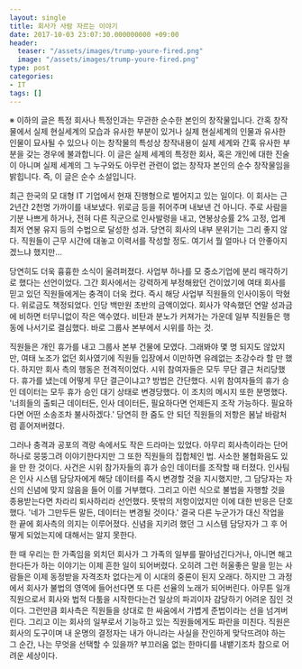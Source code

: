 ```yaml
---
layout: single
title: 회사가 사람 자르는 이야기
date: 2017-10-03 23:07:30.000000000 +09:00
header:
  teaser: "/assets/images/trump-youre-fired.png"
  image: "/assets/images/trump-youre-fired.png"
type: post
categories:
- IT
tags: []
---
```

※ 이하의 글은 특정 회사나 특정인과는 무관한 순수한 본인의 창작물입니다. 간혹 창작물에서 실제 현실세계의 모습과 유사한 부분이 있거나 실제 현실세계의 인물과 유사한 인물이 묘사될 수 있으나 이는 창작물의 특성상 창작내용이 실제 세계와 간혹 유사한 부분을 갖는 경우에 불과합니다. 이 글은 실제 세계의 특정한 회사, 혹은 개인에 대한 진술이 아니며 실제 세계의 그 누구와도 아무런 관련이 없는 창작자 본인의 순수 창작물임을 밝힙니다.  즉, 이 글은 순수 소설입니다.

최근 한국의 모 대형 IT 기업에서 현재 진행형으로 벌어지고 있는 일이다. 이 회사는 근 2년간 2천명 가까이를 내보냈다. 위로금 등을 쥐어주며 내보낸 건 아니다. 주로 사람을 기분 나쁘게 하거나, 전혀 다른 직군으로 인사발령을 내고, 연봉상승률 2% 고정, 업계 최저 연봉 유지 등의 수법으로 달성한 성과. 당연히 회사의 내부 분위기는 그리 좋지 않다. 직원들이 근무 시간에 대놓고 이력서를 작성할 정도. 여기서 뭘 얼마나 더 안좋아지겠느냐 했지만...

당연히도 더욱 흉흉한 소식이 울려퍼졌다. 사업부 하나를 모 중소기업에 분리 매각하기로 했다는 선언이었다. 그간 회사에서는 강력하게 부정해왔던 건이었기에 여태 회사를 믿고 있던 직원들에게는 충격이 더욱 컸다. 즉시 해당 사업부 직원들의 인사이동이 막혔다. 위로금도 책정되었다. 인당 백만원 초반의 금액이었다. 회사가 약속했던 연말 성과금에 비하면 터무니없이 작은 액수였다. 비탄과 분노가 커져가는 가운데 일부 직원들은 행동에 나서기로 결심했다. 바로 그룹사 본부에서 시위를 하는 것.

직원들은 개인 휴가를 내고 그룹사 본부 건물에 모였다. 그래봐야 몇 명 되지도 않았지만, 여태 노조가 없던 회사였기에 직원들 입장에서 이만하면 유례없는 초강수라 할 만 했다. 하지만 회사 측의 행동은 전격적이었다. 시위 참여자들은 모두 무단 결근 처리당했다. 휴가를 냈는데 어떻게 무단 결근이냐고? 방법은 간단했다. 시위 참여자들의 휴가 승인 데이터는 모두 휴가 승인 대기 상태로 변경당했다. 이 조치의 메시지 또한 분명했다. '너희들의 출퇴근 데이터든, 인사 데이터든, 필요하다면 언제든지 조작 가능하다. 필요하다면 어떤 소송조차 불사하겠다.' 당연히 한 줌도 안 되던 직원들의 저항은 봄날 바람처럼 흩어져버렸다.

그러나 충격과 공포의 격랑 속에서도 작은 드라마는 있었다. 아무리 회사측이라는 단어 하나로 뭉뚱그려 이야기한다지만 그 또한 직원들의 집합체인 법. 사소한 불협화음도 있을 만 한 것이다. 사건은 시위 참가자들의 휴가 승인 데이터를 조작할 때 터졌다. 인사팀은 인사 시스템 담당자에게 해당 데이터를 즉시 변경할 것을 지시했지만, 그 담당자는 자신의 신념에 맞지 않음을 들어 이를 거부했다. 그리고 이런 식으로 불법을 자행할 것을 종용받는다면 차라리 퇴사하리라 선언했다. 뜻밖의 저항이었지만 이에 대한 반응은 단호했다. '네가 그만두든 말든, 데이터는 변경될 것이다.' 결국 다른 누군가가 대신 작업을 한 끝에 회사측의 의지는 이루어졌다. 신념을 지키려 했던 그 시스템 담당자가 그 후 어떻게 되었는지에 대해서는 알지 못한다.

한 때 우리는 한 가족임을 외치던 회사가 그 가족의 일부를 팔아넘긴다거나, 아니면 해고한다든가 하는 이야기는 이제 흔한 일이 되어버렸다. 오히려 그런 허울좋은 말을 믿는 사람들은 이제 동정받을 자격조차 없다는게 이 시대의 중론이 된지 오래다. 하지만 그 과정에서 회사가 불법의 영역에 들어선다면 또 다른 선율의 노래가 되어버린다. 아무튼 일개 직원으로서 회사와 법적 다툼을 시작한다는건 일상의 파괴이자 감당하기 어려운 짐인 것이다. 그런만큼 회사측은 직원들을 상대로 한 싸움에서 가볍게 준법이라는 선을 넘겨버린다. 그리고 이는 회사의 일부로서 기능하고 있는 직원들에게도 파란을 미친다. 직원은 회사의 도구이며 내 운명의 결정자는 내가 아니라는 사실을 잔인하게 맞닥뜨려야 하는 그 순간, 나는 무엇을 선택할 수 있을까? 부끄러움 없는 한마디를 내뱉기조차 참으로 어려운 세상이다.